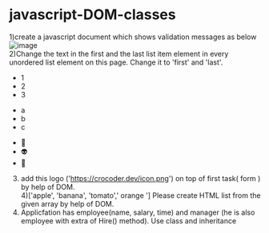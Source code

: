 # javascript-DOM-classes
1)create a javascript document which shows validation messages as below 
![image](https://user-images.githubusercontent.com/110709552/200754845-c830ea29-3a95-4050-86c8-e11225995743.png)  </br>
2)Change the text in the first and the last list item element in every unordered list element on this page. Change it to 'first' and 'last'.
<ul>
  <li>1</li>
  <li>2</li>
  <li>3</li>
</ul>
<ul>
  <li>a</li>
  <li>b</li>
  <li>c</li>
</ul>
<ul>
  <li>👻</li>
  <li>👽</li>
  <li>🦁</li>
</ul>

3) add this logo ('https://crocoder.dev/icon.png') on top of first task( form ) by help of DOM. </br>
4)['apple', 'banana', 'tomato',' orange '] Please create HTML list from the given array by help of DOM. </br>
5) Applicfation has employee(name, salary, time) and manager (he is also employee with extra of Hire() method). Use class and inheritance
